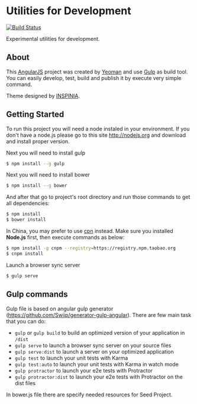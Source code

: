 Utilities for Development
===

[![Build Status](https://travis-ci.org/zinoy/dev-utility.svg?branch=master)](https://travis-ci.org/zinoy/dev-utility)

Experimental utilities for development.

About
---

This [AngularJS](http://angularjs.org/) project was created by [Yeoman](http://yeoman.io/) and use [Gulp](http://gulpjs.com/) as build tool. You can easily develop, test, build and publish it by execute very simple command.

Theme designed by [INSPINIA](https://wrapbootstrap.com/theme/inspinia-responsive-admin-theme-WB0R5L90S).

Getting Started
---

To run this project you will need a node instaled in your environment. If you don't have a node.js please go to this site http://nodejs.org and download and install proper version.

Next you will need to install gulp

```sh
$ npm install --g gulp
```

Next you will need to install bower

```sh
$ npm install --g bower
```

And after that go to project's root directory and run those commands to get all dependencies:

```sh
$ npm install
$ bower install
```

In China, you may prefer to use [cpn](http://npm.taobao.org/) instead. Make sure you installed __Node.js__ first, then execute commands as below:

```sh
$ npm install -g cnpm --registry=https://registry.npm.taobao.org
$ cnpm install
```

Launch a browser sync server

```sh
$ gulp serve
```

Gulp commands
---

Gulp file is based on angular gulp generator (https://github.com/Swiip/generator-gulp-angular). There are few main task that you can do:

* `gulp` or `gulp build` to build an optimized version of your application in `/dist`
* `gulp serve` to launch a browser sync server on your source files
* `gulp serve:dist` to launch a server on your optimized application
* `gulp test` to launch your unit tests with Karma
* `gulp test:auto` to launch your unit tests with Karma in watch mode
* `gulp protractor` to launch your e2e tests with Protractor
* `gulp protractor:dist` to launch your e2e tests with Protractor on the dist files

In bower.js file there are specify needed resources for Seed Project.